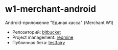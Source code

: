 w1-merchant-android
===============

Android-приложение "Единая касса" (Merchant W1)

* Репозиторий: [bitbucket](https://bitbucket.org/merchant-android/merchant.android)
* Project management: [redmine](https://redmine.walletone.com/projects/cashbox-mobile)
* Публичная бета: [testfairy](https://community.testfairy.com/join/HjZMT38N)

